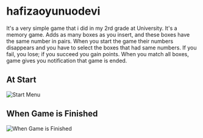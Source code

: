 # hafizaoyunuodevi

It's a very simple game that i did in my 2rd grade at University. It's a memory game. Adds as many boxes as you insert, and these boxes have the same number in pairs. When you start the game their numbers disappears and you have to select the boxes that had same numbers. If you fail, you lose; if you succeed you gain points. When you match all boxes, game gives you notification that game is ended.

## At Start
![Start Menu](https://cdn.discordapp.com/attachments/577184105070985237/797241703580172368/11.PNG)
## When Game is Finished
![When Game is Finished](https://cdn.discordapp.com/attachments/577184105070985237/797240404008894514/22.PNG)
